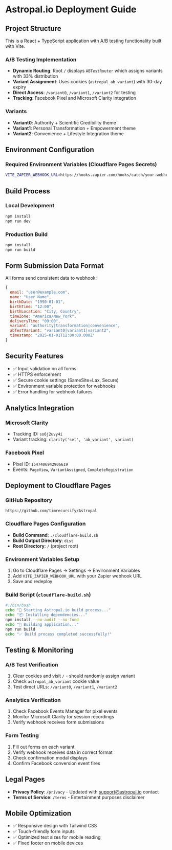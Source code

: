 # Astropal.io Deployment Guide

## Project Structure

This is a React + TypeScript application with A/B testing functionality built with Vite.

### A/B Testing Implementation

- **Dynamic Routing**: Root `/` displays `ABTestRouter` which assigns variants with 33% distribution
- **Variant Assignment**: Uses cookies (`astropal_ab_variant`) with 30-day expiry
- **Direct Access**: `/variant0`, `/variant1`, `/variant2` for testing
- **Tracking**: Facebook Pixel and Microsoft Clarity integration

### Variants
- **Variant0**: Authority + Scientific Credibility theme
- **Variant1**: Personal Transformation + Empowerment theme  
- **Variant2**: Convenience + Lifestyle Integration theme

## Environment Configuration

### Required Environment Variables (Cloudflare Pages Secrets)
```bash
VITE_ZAPIER_WEBHOOK_URL=https://hooks.zapier.com/hooks/catch/your-webhook-url
```

## Build Process

### Local Development
```bash
npm install
npm run dev
```

### Production Build
```bash
npm install
npm run build
```

## Form Submission Data Format

All forms send consistent data to webhook:
```javascript
{
  email: "user@example.com",
  name: "User Name", 
  birthDate: "1990-01-01",
  birthTime: "12:00",
  birthLocation: "City, Country",
  timeZone: "America/New_York",
  deliveryTime: "09:00",
  variant: "authority|transformation|convenience",
  abTestVariant: "variant0|variant1|variant2",
  timestamp: "2025-01-01T12:00:00.000Z"
}
```

## Security Features

- ✅ Input validation on all forms
- ✅ HTTPS enforcement 
- ✅ Secure cookie settings (SameSite=Lax, Secure)
- ✅ Environment variable protection for webhooks
- ✅ Error handling for webhook failures

## Analytics Integration

### Microsoft Clarity
- Tracking ID: `so6j2uvy4i`
- Variant tracking: `clarity('set', 'ab_variant', variant)`

### Facebook Pixel  
- Pixel ID: `1547406942906619`
- Events: `PageView`, `VariantAssigned`, `CompleteRegistration`

## Deployment to Cloudflare Pages

### GitHub Repository
```
https://github.com/timrecursify/Astropal
```

### Cloudflare Pages Configuration
- **Build Command**: `./cloudflare-build.sh`
- **Build Output Directory**: `dist`
- **Root Directory**: `/` (project root)

### Environment Variables Setup
1. Go to Cloudflare Pages → Settings → Environment Variables
2. Add `VITE_ZAPIER_WEBHOOK_URL` with your Zapier webhook URL
3. Save and redeploy

### Build Script (`cloudflare-build.sh`)
```bash
#!/bin/bash
echo "🚀 Starting Astropal.io build process..."
echo "📦 Installing dependencies..."
npm install --no-audit --no-fund
echo "🔨 Building application..."
npm run build
echo "✅ Build process completed successfully!"
```

## Testing & Monitoring

### A/B Test Verification
1. Clear cookies and visit `/` - should randomly assign variant
2. Check `astropal_ab_variant` cookie value
3. Test direct URLs: `/variant0`, `/variant1`, `/variant2`

### Analytics Verification
1. Check Facebook Events Manager for pixel events
2. Monitor Microsoft Clarity for session recordings
3. Verify webhook receives form submissions

### Form Testing
1. Fill out forms on each variant
2. Verify webhook receives data in correct format
3. Check confirmation modal displays
4. Confirm Facebook conversion event fires

## Legal Pages
- **Privacy Policy**: `/privacy` - Updated with support@astropal.io contact
- **Terms of Service**: `/terms` - Entertainment purposes disclaimer

## Mobile Optimization
- ✅ Responsive design with Tailwind CSS
- ✅ Touch-friendly form inputs
- ✅ Optimized text sizes for mobile reading
- ✅ Fixed footer on mobile devices 